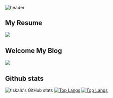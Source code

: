 ![header](https://capsule-render.vercel.app/api?type=soft&color=timeAuto&height=243&section=header&text=Welcome!&animation=twinkling&fontSize=90&desc=tlskals's%20Github%20Profile&descAlign=60&descAlignY=65)


## My Resume
<a href="https://tlskals.github.io/" target="_blank"><img src="https://img.shields.io/badge/KOREAN-42A5F5?style=for-the-   badge&logo=Github&logoColor=181717"/></a> &nbsp;


## Welcome My Blog
<a href="https://tlskals1.tistory.com/" target="_blank"><img src="https://img.shields.io/badge/Tistory-white?style=for-the-   badge&logo=Tistory&logoColor=black"/></a> &nbsp;


## Github stats
![tlskals's GitHub stats](https://github-readme-stats.vercel.app/api?username=tlskals&show_icons=true&theme=radical)
[![Top Langs](https://github-readme-stats.vercel.app/api/top-langs/?username=tlskals&langs_count=10&layout=compact&theme=radical)](https://github.com/tlskals/tlskals)
[![Top Langs](https://github-readme-stats.vercel.app/api/top-langs/?username=tlskals&langs_count=10&layout=compact&theme=radical)](https://github.com/tlskals/tlskals)
